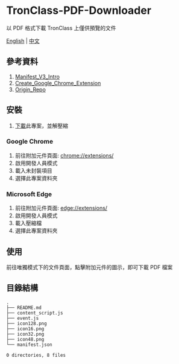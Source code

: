 # TronClass-PDF-Downloader

以 PDF 格式下載 TronClass 上僅供預覽的文件

[English](README.md) | [中文](README-ZH.md)

## 參考資料

1. [Manifest_V3_Intro](https://chrome.jscn.org/docs/extensions/mv3/intro/)
2. [Create_Google_Chrome_Extension](https://lt1stsolomid.medium.com/%E5%AF%A6%E4%BD%9C%E5%88%86%E4%BA%AB-%E5%A6%82%E4%BD%95%E5%BB%BA%E7%AB%8Bchrome-extension-manifest-v3-cdee55be46d7)
3. [Origin_Repo](https://github.com/fish-can/TronClass-PDF-Downloader/tree/master)

## 安裝

1. [下載](https://github.com/Huang-ChunChieh/TronClass-PDF-Downloader/releases/tag/V1.0)此專案，並解壓縮

### Google Chrome

1. 前往附加元件頁面: [chrome://extensions/](chrome://extensions/)
2. 啟用開發人員模式
3. 載入未封裝項目
4. 選擇此專案資料夾

### Microsoft Edge

1. 前往附加元件頁面: [edge://extensions/](edge://extensions/)
2. 啟用開發人員模式
3. 載入壓縮檔
4. 選擇此專案資料夾

## 使用

前往唯獨模式下的文件頁面，點擊附加元件的圖示，即可下載 PDF 檔案

## 目錄結構

```bash=
.
├── README.md
├── content_script.js
├── event.js
├── icon128.png
├── icon16.png
├── icon32.png
├── icon48.png
└── manifest.json

0 directories, 8 files
```
